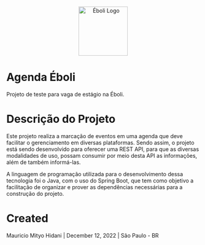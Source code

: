 <br />
<p align="center">
    <a href="https://ebolitecnologia.com.br/" target="_blank">
        <img 
            src="https://ebolitecnologia.com.br/wp-content/uploads/2022/02/Eboli-Tecnologia-Branco-250x105px.png" 
            width="128" 
            alt="Éboli Logo" />
    </a>
</p>

# Agenda Éboli
Projeto de teste para vaga de estágio na Éboli.

# Descrição do Projeto
Este projeto realiza a marcação de eventos em uma agenda que deve facilitar o gerenciamento em diversas plataformas. Sendo assim, o projeto está sendo desenvolvido para oferecer uma REST API, para que as diversas modalidades de uso, possam consumir por meio desta API as informações, além de também informá-las.

A linguagem de programação utilizada para o desenvolvimento dessa tecnologia foi o Java, com o uso do Spring Boot, que tem como objetivo a facilitação de organizar e prover as dependências necessárias para a construção do projeto.

# Created 
Mauricio Mityo Hidani | December 12, 2022 | São Paulo - BR